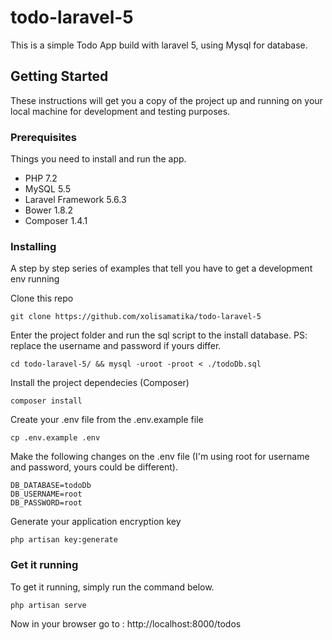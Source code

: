 # todo-laravel-5

This is a simple Todo App build with laravel 5, using Mysql for database.

## Getting Started

These instructions will get you a copy of the project up and running on your local machine for development and testing purposes.

### Prerequisites

Things you need to install and run the app.

* PHP 7.2
* MySQL 5.5
* Laravel Framework 5.6.3
* Bower 1.8.2
* Composer 1.4.1

### Installing

A step by step series of examples that tell you have to get a development env running

Clone this repo

```
git clone https://github.com/xolisamatika/todo-laravel-5
```

Enter the project folder and run the sql script to the install database. PS: replace the username and password if yours differ.

```
cd todo-laravel-5/ && mysql -uroot -proot < ./todoDb.sql
```

Install the project dependecies (Composer)

```
composer install
```
Create your .env file from the .env.example file

```
cp .env.example .env
```

Make the following changes on the .env file (I'm using root for username and password, yours could be different).

```
DB_DATABASE=todoDb
DB_USERNAME=root
DB_PASSWORD=root
```

Generate your application encryption key

```
php artisan key:generate
```

### Get it running

To get it running, simply run the command below.

```
php artisan serve
```

Now in your browser go to : http://localhost:8000/todos